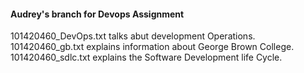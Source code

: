 #### Audrey's branch for Devops Assignment
101420460_DevOps.txt talks abut development Operations. 
101420460_gb.txt explains information about George Brown College.
101420460_sdlc.txt explains the Software Development life Cycle. 

